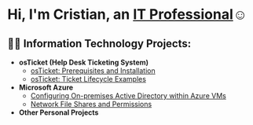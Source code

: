 <h1>Hi, I'm Cristian, an <a href="https://www.linkedin.com/in/cristian-maldonado-745981255/">IT Professional</a>☺</h1>

<h2>👨‍💻 Information Technology Projects:</h2>

- <b>osTicket (Help Desk Ticketing System)</b>
  - [osTicket: Prerequisites and Installation](https://github.com/Cris329983/osticket-prereqs)
  - [osTicket: Ticket Lifecycle Examples](https://github.com/Cris329983/ticket-lifecycle)
- <b>Microsoft Azure</b>
  - [Configuring On-premises Active Directory within Azure VMs](https://github.com/Cris329983/configure-ad)
  - [Network File Shares and Permissions](https://github.com/Cris329983/azure-network-protocols)
- <b>Other Personal Projects</b>




